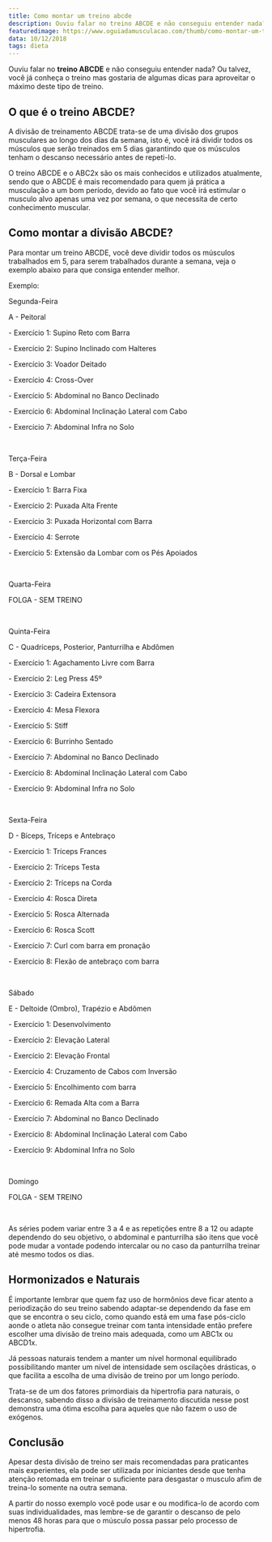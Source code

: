 ```yaml
---
title: Como montar um treino abcde
description: Ouviu falar no treino ABCDE e não conseguiu entender nada? Ou talvez, você já conheça o treino e gostaria de aproveitar o máximo deste tipo de treino.
featuredimage: https://www.oguiadamusculacao.com/thumb/como-montar-um-treino-abcde.png
data: 10/12/2018
tags: dieta
---
```

<p>Ouviu falar no <b>treino ABCDE</b> e não conseguiu entender nada? Ou talvez, você já conheça o treino mas gostaria de algumas dicas para aproveitar o máximo deste tipo de treino.</p><!--more-->
<h2>O que é o treino ABCDE?</h2>
<p>A divisão de treinamento ABCDE trata-se de uma divisão dos grupos musculares ao longo dos dias da semana, isto é, você irá dividir todos os músculos que serão treinados em 5 dias garantindo que os músculos tenham o descanso necessário antes de repeti-lo.</p>
<p>O treino ABCDE e o ABC2x são os mais conhecidos e utilizados atualmente, sendo que o ABCDE é mais recomendado para quem já prática a musculação a um bom período, devido ao fato que você irá estimular o musculo alvo apenas uma vez por semana, o que necessita de certo conhecimento muscular.</p>
<h2>Como montar a divisão ABCDE?</h2>
<p>Para montar um treino ABCDE, você deve dividir todos os músculos trabalhados em 5, para serem trabalhados durante a semana, veja o exemplo abaixo para que consiga entender melhor.</p>
<p>Exemplo:</p>
<p>Segunda-Feira</p>
<p>A - Peitoral</p>
<p>- Exercício 1: Supino Reto com Barra</p>
<p>- Exercício 2: Supino Inclinado com Halteres</p>
<p>- Exercício 3: Voador Deitado</p>
<p>- Exercício 4: Cross-Over</p>
<p>- Exercício 5: Abdominal no Banco Declinado</p>
<p>- Exercício 6: Abdominal Inclinação Lateral com Cabo</p>
<p>- Exercício 7: Abdominal Infra no Solo</p>
<br/>
<p>Terça-Feira</p>
<p>B - Dorsal e Lombar</p>
<p>- Exercício 1: Barra Fixa</p>
<p>- Exercício 2: Puxada Alta Frente</p>
<p>- Exercício 3: Puxada Horizontal com Barra</p>
<p>- Exercício 4: Serrote</p>
<p>- Exercício 5: Extensão da Lombar com os Pés Apoiados</p>
<br/>
<p>Quarta-Feira</p>
<p>FOLGA - SEM TREINO</p>
<br/>
<p>Quinta-Feira</p>
<p>C - Quadríceps, Posterior, Panturrilha e Abdômen</p>
<p>- Exercício 1: Agachamento Livre com Barra</p>
<p>- Exercício 2: Leg Press 45º</p>
<p>- Exercício 3: Cadeira Extensora</p>
<p>- Exercício 4: Mesa Flexora</p>
<p>- Exercício 5: Stiff</p>
<p>- Exercício 6: Burrinho Sentado</p>
<p>- Exercício 7: Abdominal no Banco Declinado</p>
<p>- Exercício 8: Abdominal Inclinação Lateral com Cabo</p>
<p>- Exercício 9: Abdominal Infra no Solo</p>
<br/>
<p>Sexta-Feira</p>
<p>D - Bíceps, Tríceps e Antebraço<p>
<p>- Exercício 1: Tríceps Frances</p>
<p>- Exercício 2: Tríceps Testa</p>
<p>- Exercício 2: Tríceps na Corda</p>
<p>- Exercício 4: Rosca Direta</p>
<p>- Exercício 5: Rosca Alternada</p>
<p>- Exercício 6: Rosca Scott</p>
<p>- Exercício 7: Curl com barra em pronação</p>
<p>- Exercício 8: Flexão de antebraço com barra</p>
<br/>
<p>Sábado</p>
<p>E - Deltoide (Ombro), Trapézio e Abdômen</p>
<p>- Exercício 1: Desenvolvimento</p>
<p>- Exercício 2: Elevação Lateral</p>
<p>- Exercício 2: Elevação Frontal</p>
<p>- Exercício 4: Cruzamento de Cabos com Inversão</p>
<p>- Exercício 5: Encolhimento com barra</p>
<p>- Exercício 6: Remada Alta com a Barra</p>
<p>- Exercício 7: Abdominal no Banco Declinado</p>
<p>- Exercício 8: Abdominal Inclinação Lateral com Cabo</p>
<p>- Exercício 9: Abdominal Infra no Solo</p>
<br/>
<p>Domingo</p>
<p>FOLGA - SEM TREINO</p>
<br/>
<p>As séries podem variar entre 3 a 4 e as repetições entre 8 a 12 ou adapte dependendo do seu objetivo, o abdominal e panturrilha são itens que você pode mudar a vontade podendo intercalar ou no caso da panturrilha treinar até mesmo todos os dias.</p>
<!-- Anuncio no texto -->
<div><amp-ad width="100vw" height=320
  type="adsense"
  data-ad-client="ca-pub-2816982644079927"
  data-ad-slot="6125590388"
  data-auto-format="rspv"
  data-full-width>
    <div overflow></div>
</amp-ad></div>
<h2>Hormonizados e Naturais</h2>
<p>É importante lembrar que quem faz uso de hormônios deve ficar atento a periodização do seu treino sabendo adaptar-se dependendo da fase em que se encontra o seu ciclo, como quando está em uma fase pós-ciclo aonde o atleta não consegue treinar com tanta intensidade então prefere escolher uma divisão de treino mais adequada, como um ABC1x ou ABCD1x.</p>
<p>Já pessoas naturais tendem a manter um nível hormonal equilibrado possibilitando manter um nível de intensidade sem oscilações drásticas, o que facilita a escolha de uma divisão de treino por um longo período.</p>
<p>Trata-se de um dos fatores primordiais da hipertrofia para naturais, o descanso, sabendo disso a divisão de treinamento discutida nesse post demonstra uma ótima escolha para aqueles que não fazem o uso de exógenos.</p>
<h2>Conclusão</h2>
<p>Apesar desta divisão de treino ser mais recomendadas para praticantes mais experientes, ela pode ser utilizada por iniciantes desde que tenha atenção retomada em treinar o suficiente para desgastar o musculo afim de treina-lo somente na outra semana.</p>
<p>A partir do nosso exemplo você pode usar e ou modifica-lo de acordo com suas individualidades, mas lembre-se de garantir o descanso de pelo menos 48 horas para que o músculo possa passar pelo processo de hipertrofia.</p>
<!-- Marcação JSON-LD gerada pelo Assistente de marcação para dados estruturados do Google. --> <script type="application/ld+json"> { "@context" : "http://schema.org", "@type" : "Article", "headline" : "Como montar um treino abcde", "publisher":{"@type":"Organization","name":"Guia da Musculação","logo":{"@type":"ImageObject","url":"https://i.imgur.com/KYTMFEL.png"}}, "mainEntityOfPage" : "https://www.oguiadamusculacao.com/como-montar-um-treino-abcde/", "dateModified" : "2018-12-10", "name" : "Como montar um treino abcde", "author" : { "@type" : "Person", "name" : "David Menezes" }, "datePublished" : "2018-12-05", "image" : "https://www.oguiadamusculacao.com/thumb/como-montar-um-treino-abcde.png", "articleSection" : [ "Ouviu falar no treino ABCDE e não conseguiu entender nada? Ou talvez, você já conheça o treino mas gostaria de algumas dicas para aproveitar o máximo deste tipo de treino.", "O que é o treino ABCDE? A divisão de treinamento ABCDE trata-se de uma divisão dos grupos musculares ao longo dos dias da semana, isto é, você irá dividir todos os músculos que serão treinados em 5 dias garantindo que os músculos tenham o descanso necessário antes de repeti-lo. O treino ABCDE e o ABC2x são os mais conhecidos e utilizados atualmente, sendo que o ABCDE é mais recomendado para quem já prática a musculação a um bom período, devido ao fato que você irá estimular o musculo alvo apenas uma vez por semana, o que necessita de certo conhecimento muscular.", "Como montar a divisão ABCDE? Para montar um treino ABCDE, você deve dividir todos os músculos trabalhados em 5, para serem trabalhados durante a semana, veja o exemplo abaixo para que consiga entender melhor. Exemplo: Segunda-Feira A - Peitoral - Exercício 1: Supino Reto com Barra - Exercício 2: Supino Inclinado com Halteres - Exercício 3: Voador Deitado - Exercício 4: Cross-Over - Exercício 5: Abdominal no Banco Declinado - Exercício 6: Abdominal Inclinação Lateral com Cabo - Exercício 7: Abdominal Infra no Solo Terça-Feira B - Dorsal e Lombar - Exercício 1: Barra Fixa - Exercício 2: Puxada Alta Frente - Exercício 3: Puxada Horizontal com Barra - Exercício 4: Serrote - Exercício 5: Extensão da Lombar com os Pés Apoiados Quarta-Feira FOLGA - SEM TREINO Quinta-Feira C - Quadríceps, Posterior, Panturrilha e Abdômen - Exercício 1: Agachamento Livre com Barra - Exercício 2: Leg Press 45º - Exercício 3: Cadeira Extensora - Exercício 4: Mesa Flexora - Exercício 5: Stiff - Exercício 6: Burrinho Sentado - Exercício 7: Abdominal no Banco Declinado - Exercício 8: Abdominal Inclinação Lateral com Cabo - Exercício 9: Abdominal Infra no Solo Sexta-Feira D - Bíceps, Tríceps e Antebraço - Exercício 1: Tríceps Frances - Exercício 2: Tríceps Testa - Exercício 2: Tríceps na Corda - Exercício 4: Rosca Direta - Exercício 5: Rosca Alternada - Exercício 6: Rosca Scott - Exercício 7: Curl com barra em pronação - Exercício 8: Flexão de antebraço com barra Sábado E - Deltoide (Ombro), Trapézio e Abdômen - Exercício 1: Desenvolvimento - Exercício 2: Elevação Lateral - Exercício 2: Elevação Frontal - Exercício 4: Cruzamento de Cabos com Inversão - Exercício 5: Encolhimento com barra - Exercício 6: Remada Alta com a Barra - Exercício 7: Abdominal no Banco Declinado - Exercício 8: Abdominal Inclinação Lateral com Cabo - Exercício 9: Abdominal Infra no Solo Domingo FOLGA - SEM TREINO As séries podem variar entre 3 a 4 e as repetições entre 8 a 12 ou adapte dependendo do seu objetivo, o abdominal e panturrilha são itens que você pode mudar a vontade podendo intercalar ou no caso da panturrilha treinar até mesmo todos os dias.", "Hormonizados e Naturais É importante lembrar que quem faz uso de hormônios deve ficar atento a periodização do seu treino sabendo adaptar-se dependendo da fase em que se encontra o seu ciclo, como quando está em uma fase pós-ciclo aonde o atleta não consegue treinar com tanta intensidade então prefere escolher uma divisão de treino mais adequada, como um ABC1x ou ABCD1x. Já pessoas naturais tendem a manter um nível hormonal equilibrado possibilitando manter um nível de intensidade sem oscilações drásticas, o que facilita a escolha de uma divisão de treino por um longo período. Trata-se de um dos fatores primordiais da hipertrofia para naturais, o descanso, sabendo disso a divisão de treinamento discutida nesse post demonstra uma ótima escolha para aqueles que não fazem o uso de exógenos.", "Conclusão Apesar desta divisão de treino ser mais recomendadas para praticantes mais experientes, ela pode ser utilizada por iniciantes desde que tenha atenção retomada em treinar o suficiente para desgastar o musculo afim de treina-lo somente na outra semana. A partir do nosso exemplo você pode usar e ou modifica-lo de acordo com suas individualidades, mas lembre-se de garantir o descanso de pelo menos 48 horas para que o músculo possa passar pelo processo de hipertrofia." ] } </script>
